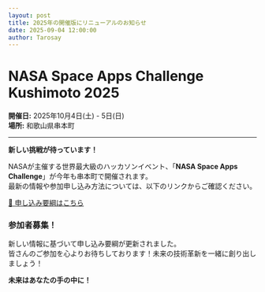 ```yaml
---
layout: post
title: 2025年の開催版にリニューアルのお知らせ
date: 2025-09-04 12:00:00
author: Tarosay
---
```


# NASA Space Apps Challenge Kushimoto 2025

**開催日:** 2025年10月4日(土) - 5日(日)  
**場所:** 和歌山県串本町

---

 **新しい挑戦が待っています！**

NASAが主催する世界最大級のハッカソンイベント、「**NASA Space Apps Challenge**」が今年も串本町で開催されます。  
最新の情報や参加申し込み方法については、以下のリンクからご確認ください。

[📄 申し込み要綱はこちら](https://forms.gle/wPLLpBYjvxETbCXj9)

### 参加者募集！

新しい情報に基づいて申し込み要綱が更新されました。  
皆さんのご参加を心よりお待ちしております！未来の技術革新を一緒に創り出しましょう！

 **未来はあなたの手の中に！**
